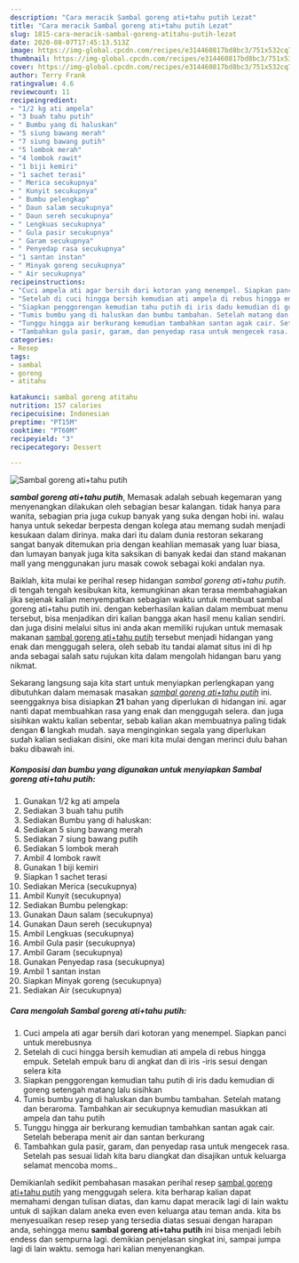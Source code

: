 ```yaml
---
description: "Cara meracik Sambal goreng ati+tahu putih Lezat"
title: "Cara meracik Sambal goreng ati+tahu putih Lezat"
slug: 1815-cara-meracik-sambal-goreng-atitahu-putih-lezat
date: 2020-08-07T17:45:13.513Z
image: https://img-global.cpcdn.com/recipes/e314460817bd8bc3/751x532cq70/sambal-goreng-atitahu-putih-foto-resep-utama.jpg
thumbnail: https://img-global.cpcdn.com/recipes/e314460817bd8bc3/751x532cq70/sambal-goreng-atitahu-putih-foto-resep-utama.jpg
cover: https://img-global.cpcdn.com/recipes/e314460817bd8bc3/751x532cq70/sambal-goreng-atitahu-putih-foto-resep-utama.jpg
author: Terry Frank
ratingvalue: 4.6
reviewcount: 11
recipeingredient:
- "1/2 kg ati ampela"
- "3 buah tahu putih"
- " Bumbu yang di haluskan"
- "5 siung bawang merah"
- "7 siung bawang putih"
- "5 lombok merah"
- "4 lombok rawit"
- "1 biji kemiri"
- "1 sachet terasi"
- " Merica secukupnya"
- " Kunyit secukupnya"
- " Bumbu pelengkap"
- " Daun salam secukupnya"
- " Daun sereh secukupnya"
- " Lengkuas secukupnya"
- " Gula pasir secukupnya"
- " Garam secukupnya"
- " Penyedap rasa secukupnya"
- "1 santan instan"
- " Minyak goreng secukupnya"
- " Air secukupnya"
recipeinstructions:
- "Cuci ampela ati agar bersih dari kotoran yang menempel. Siapkan panci untuk merebusnya"
- "Setelah di cuci hingga bersih kemudian ati ampela di rebus hingga empuk. Setelah empuk baru di angkat dan di iris -iris sesui dengan selera kita"
- "Siapkan penggorengan kemudian tahu putih di iris dadu kemudian di goreng setengah matang lalu sisihkan"
- "Tumis bumbu yang di haluskan dan bumbu tambahan. Setelah matang dan beraroma. Tambahkan air secukupnya kemudian masukkan ati ampela dan tahu putih"
- "Tunggu hingga air berkurang kemudian tambahkan santan agak cair. Setelah beberapa menit air dan santan berkurang"
- "Tambahkan gula pasir, garam, dan penyedap rasa untuk mengecek rasa. Setelah pas sesuai lidah kita baru diangkat dan disajikan untuk keluarga selamat mencoba moms.."
categories:
- Resep
tags:
- sambal
- goreng
- atitahu

katakunci: sambal goreng atitahu 
nutrition: 157 calories
recipecuisine: Indonesian
preptime: "PT15M"
cooktime: "PT60M"
recipeyield: "3"
recipecategory: Dessert

---
```



![Sambal goreng ati+tahu putih](https://img-global.cpcdn.com/recipes/e314460817bd8bc3/751x532cq70/sambal-goreng-atitahu-putih-foto-resep-utama.jpg)

<b><i>sambal goreng ati+tahu putih</i></b>, Memasak adalah sebuah kegemaran yang menyenangkan dilakukan oleh sebagian besar kalangan. tidak hanya para wanita, sebagian pria juga cukup banyak yang suka dengan hobi ini. walau hanya untuk sekedar berpesta dengan kolega atau memang sudah menjadi kesukaan dalam dirinya. maka dari itu dalam dunia restoran sekarang sangat banyak ditemukan pria dengan keahlian memasak yang luar biasa, dan lumayan banyak juga kita saksikan di banyak kedai dan stand makanan mall yang menggunakan juru masak cowok sebagai koki andalan nya.

Baiklah, kita mulai ke perihal resep hidangan <i>sambal goreng ati+tahu putih</i>. di tengah tengah kesibukan kita, kemungkinan akan terasa membahagiakan jika sejenak kalian menyempatkan sebagian waktu untuk membuat sambal goreng ati+tahu putih ini. dengan keberhasilan kalian dalam membuat menu tersebut, bisa menjadikan diri kalian bangga akan hasil menu kalian sendiri. dan juga disini melalui situs ini anda akan memiliki rujukan untuk memasak makanan <u>sambal goreng ati+tahu putih</u> tersebut menjadi hidangan yang enak dan menggugah selera, oleh sebab itu tandai alamat situs ini di hp anda sebagai salah satu rujukan kita dalam mengolah hidangan baru yang nikmat.




Sekarang langsung saja kita start untuk menyiapkan perlengkapan yang dibutuhkan dalam memasak masakan <u><i>sambal goreng ati+tahu putih</i></u> ini. seenggaknya bisa disiapkan <b>21</b> bahan yang diperlukan di hidangan ini. agar nanti dapat membuahkan rasa yang enak dan menggugah selera. dan juga sisihkan waktu kalian sebentar, sebab kalian akan membuatnya paling tidak dengan <b>6</b> langkah mudah. saya menginginkan segala yang diperlukan sudah kalian sediakan disini, oke mari kita mulai dengan merinci dulu bahan baku dibawah ini.

<!--inarticleads1-->

##### Komposisi dan bumbu yang digunakan untuk menyiapkan Sambal goreng ati+tahu putih:

1. Gunakan 1/2 kg ati ampela
1. Sediakan 3 buah tahu putih
1. Sediakan  Bumbu yang di haluskan:
1. Sediakan 5 siung bawang merah
1. Sediakan 7 siung bawang putih
1. Sediakan 5 lombok merah
1. Ambil 4 lombok rawit
1. Gunakan 1 biji kemiri
1. Siapkan 1 sachet terasi
1. Sediakan  Merica (secukupnya)
1. Ambil  Kunyit (secukupnya)
1. Sediakan  Bumbu pelengkap:
1. Gunakan  Daun salam (secukupnya)
1. Gunakan  Daun sereh (secukupnya)
1. Ambil  Lengkuas (secukupnya)
1. Ambil  Gula pasir (secukupnya)
1. Ambil  Garam (secukupnya)
1. Gunakan  Penyedap rasa (secukupnya)
1. Ambil 1 santan instan
1. Siapkan  Minyak goreng (secukupnya)
1. Sediakan  Air (secukupnya)




<!--inarticleads2-->

##### Cara mengolah Sambal goreng ati+tahu putih:

1. Cuci ampela ati agar bersih dari kotoran yang menempel. Siapkan panci untuk merebusnya
1. Setelah di cuci hingga bersih kemudian ati ampela di rebus hingga empuk. Setelah empuk baru di angkat dan di iris -iris sesui dengan selera kita
1. Siapkan penggorengan kemudian tahu putih di iris dadu kemudian di goreng setengah matang lalu sisihkan
1. Tumis bumbu yang di haluskan dan bumbu tambahan. Setelah matang dan beraroma. Tambahkan air secukupnya kemudian masukkan ati ampela dan tahu putih
1. Tunggu hingga air berkurang kemudian tambahkan santan agak cair. Setelah beberapa menit air dan santan berkurang
1. Tambahkan gula pasir, garam, dan penyedap rasa untuk mengecek rasa. Setelah pas sesuai lidah kita baru diangkat dan disajikan untuk keluarga selamat mencoba moms..




Demikianlah sedikit pembahasan masakan perihal resep <u>sambal goreng ati+tahu putih</u> yang menggugah selera. kita berharap kalian dapat memahami dengan tulisan diatas, dan kamu dapat meracik lagi di lain waktu untuk di sajikan dalam aneka even even keluarga atau teman anda. kita bs menyesuaikan resep resep yang tersedia diatas sesuai dengan harapan anda, sehingga menu <b>sambal goreng ati+tahu putih</b> ini bisa menjadi lebih endess dan sempurna lagi. demikian penjelasan singkat ini, sampai jumpa lagi di lain waktu. semoga hari kalian menyenangkan.
